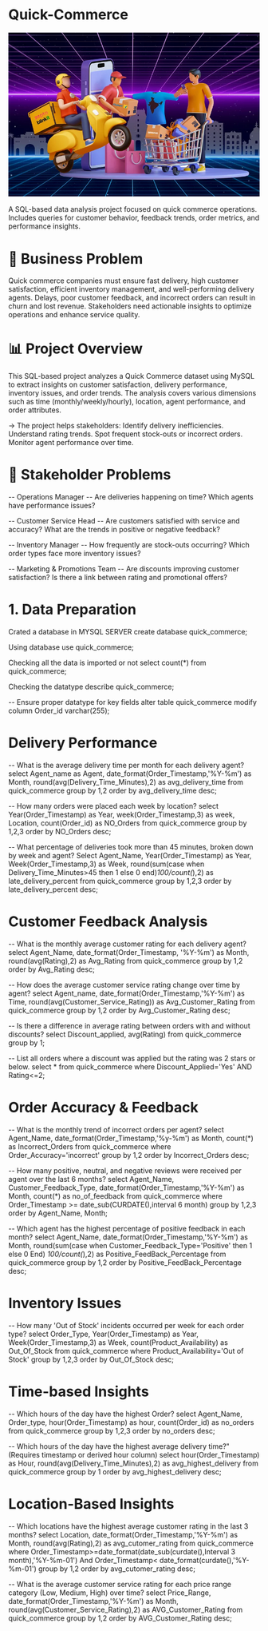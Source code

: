 # Quick-Commerce

![Quick_Commerce](https://raw.githubusercontent.com/adnanalam8360/Quick-Commerce/refs/heads/main/ecommerce.webp)

A SQL-based data analysis project focused on quick commerce operations. Includes queries for customer behavior, feedback trends, order metrics, and performance insights.

# 🧠 Business Problem
Quick commerce companies must ensure fast delivery, high customer satisfaction, efficient inventory management, and well-performing delivery agents. Delays, poor customer feedback, and incorrect orders can result in churn and lost revenue. Stakeholders need actionable insights to optimize operations and enhance service quality.

# 📊 Project Overview
This SQL-based project analyzes a Quick Commerce dataset using MySQL to extract insights on customer satisfaction, delivery performance, inventory issues, and order trends. The analysis covers various dimensions such as time (monthly/weekly/hourly), location, agent performance, and order attributes.

-> The project helps stakeholders:
Identify delivery inefficiencies.
Understand rating trends.
Spot frequent stock-outs or incorrect orders.
Monitor agent performance over time.

# 👥 Stakeholder Problems
-- Operations Manager --
Are deliveries happening on time?
Which agents have performance issues?

-- Customer Service Head --
Are customers satisfied with service and accuracy?
What are the trends in positive or negative feedback?

-- Inventory Manager --
How frequently are stock-outs occurring?
Which order types face more inventory issues?

-- Marketing & Promotions Team --
Are discounts improving customer satisfaction?
Is there a link between rating and promotional offers?

# 1. Data Preparation

Crated a database in MYSQL SERVER
create database quick_commerce;

Using database
use quick_commerce;

Checking all the data is imported or not
select count(*) from quick_commerce;

Checking the datatype
describe quick_commerce;

-- Ensure proper datatype for key fields
alter table quick_commerce
modify column Order_id varchar(255);

#  Delivery Performance

-- What is the average delivery time per month for each delivery agent?
select
Agent_name as Agent,
date_format(Order_Timestamp,'%Y-%m') as Month,
round(avg(Delivery_Time_Minutes),2) as avg_delivery_time
from
quick_commerce
group by 1,2
order by avg_delivery_time desc;

-- How many orders were placed each week by location?
select
Year(Order_Timestamp) as Year,
week(Order_Timestamp,3) as week,
Location,
count(Order_id) as NO_Orders
from
quick_commerce
group by 1,2,3
order by  NO_Orders desc;

-- What percentage of deliveries took more than 45 minutes, broken down by week and agent?
Select
Agent_Name,
Year(Order_Timestamp) as Year,
Week(Order_Timestamp,3) as Week,
round(sum(case when Delivery_Time_Minutes>45 then 1 else 0 end)*100/count(*),2) as late_delivery_percent
from 
quick_commerce
group by 1,2,3
order by  late_delivery_percent desc;

#  Customer Feedback Analysis
-- What is the monthly average customer rating for each delivery agent?
select
Agent_Name,
date_format(Order_Timestamp, '%Y-%m') as Month,
round(avg(Rating),2) as Avg_Rating
from
quick_commerce
group by 1,2
order by Avg_Rating desc;

-- How does the average customer service rating change over time by agent?
select
Agent_name,
date_format(Order_Timestamp,'%Y-%m') as Time,
round(avg(Customer_Service_Rating)) as Avg_Customer_Rating
from
quick_commerce
group by 1,2
order by Avg_Customer_Rating desc;

-- Is there a difference in average rating between orders with and without discounts?
select
Discount_applied,
avg(Rating)
from
quick_commerce
group by 1;

-- List all orders where a discount was applied but the rating was 2 stars or below.
select
*
from
quick_commerce
where Discount_Applied='Yes' AND Rating<=2;

# Order Accuracy & Feedback
-- What is the monthly trend of incorrect orders per agent?
select
Agent_Name,
date_format(Order_Timestamp,'%y-%m') as Month,
count(*) as Incorrect_Orders
from 
quick_commerce
where Order_Accuracy='incorrect'
group by 1,2
order by Incorrect_Orders desc;

-- How many positive, neutral, and negative reviews were received per agent over the last 6 months?
select
Agent_Name,
Customer_Feedback_Type,
date_format(Order_Timestamp,'%Y-%m') as Month,
count(*) as no_of_feedback
from
quick_commerce
where Order_Timestamp >= date_sub(CURDATE(),interval 6 month)
group by 1,2,3
order by Agent_Name, Month;

-- Which agent has the highest percentage of positive feedback in each month?
select
Agent_Name,
date_format(Order_Timestamp,'%Y-%m') as Month,
round(sum(case when Customer_Feedback_Type='Positive' then 1 else 0 End) *100/count(*),2) as Positive_FeedBack_Percentage
from 
quick_commerce
group by 1,2
order by Positive_FeedBack_Percentage desc;

# Inventory Issues
-- How many 'Out of Stock' incidents occurred per week for each order type?
select
Order_Type,
Year(Order_Timestamp) as Year,
Week(Order_Timestamp,3) as Week,
count(Product_Availability) as Out_Of_Stock
from
quick_commerce
where Product_Availability='Out of Stock'
group by 1,2,3
order by Out_Of_Stock desc;

# Time-based Insights
-- Which hours of the day have the highest Order?
select
Agent_Name,
Order_type,
hour(Order_Timestamp) as hour,
count(Order_id) as no_orders
from
quick_commerce
group by 1,2,3
order by  no_orders desc;

-- Which hours of the day have the highest average delivery time?" (Requires timestamp or derived hour column)
select
hour(Order_Timestamp) as Hour,
round(avg(Delivery_Time_Minutes),2) as avg_highest_delivery
from
quick_commerce
group by 1
order by  avg_highest_delivery desc;

# Location-Based Insights
-- Which locations have the highest average customer rating in the last 3 months?
select
Location,
date_format(Order_Timestamp,'%Y-%m') as Month,
round(avg(Rating),2) as avg_cutomer_rating
from
quick_commerce
where Order_Timestamp>=date_format(date_sub(curdate(),Interval 3 month),'%Y-%m-01')
And Order_Timestamp< date_format(curdate(),'%Y-%m-01')
group by 1,2
order by avg_cutomer_rating desc;

-- What is the average customer service rating for each price range category (Low, Medium, High) over time?
select
Price_Range,
date_format(Order_Timestamp,'%Y-%m') as Month,
round(avg(Customer_Service_Rating),2) as AVG_Customer_Rating
from
quick_commerce
group by 1,2
order by AVG_Customer_Rating desc;

